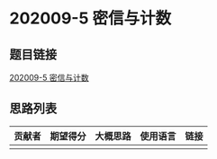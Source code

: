 # 202009-5 密信与计数

## 题目链接

[202009-5 密信与计数](http://118.190.20.162/view.page?gpid=T109)

## 思路列表

| 贡献者 | 期望得分 | 大概思路 | 使用语言 | 链接 |
| :-: | :-: | :-: | :-: | :-: | 
|  |  |  |  |  |

